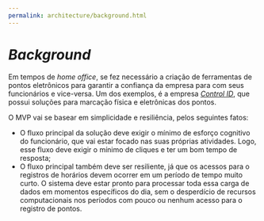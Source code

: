 ```yaml
---
permalink: architecture/background.html
---
```

# *Background*

Em tempos de *home office*, se fez necessário a criação de ferramentas de pontos eletrônicos para garantir a confiança da empresa para com seus funcionários e vice-versa. Um dos exemplos, é a empresa [*Control ID*](https://landing.controlid.com.br/ponto_eletronico?k=ponto%20eletr%C3%B4nico), que possui soluções para marcação física e eletrônicas dos pontos.

O MVP vai se basear em simplicidade e resiliência, pelos seguintes fatos:

* O fluxo principal da solução deve exigir o mínimo de esforço cognitivo do funcionário, que vai estar focado nas suas próprias atividades. Logo, esse fluxo deve exigir o mínimo de cliques e ter um bom tempo de resposta;
* O fluxo principal também deve ser resiliente, já que os acessos para o registros de horários devem ocorrer em um período de tempo muito curto. O sistema deve estar pronto para processar toda essa carga de dados em momentos específicos do dia, sem o desperdício de recursos computacionais nos períodos com pouco ou nenhum acesso para o registro de pontos.
